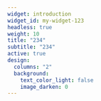 ```yaml
---
widget: introduction
widget_id: my-widget-123
headless: true
weight: 10
title: "234"
subtitle: "234"
active: true
design:
  columns: "2"
  background:
    text_color_light: false
    image_darken: 0
---
```

